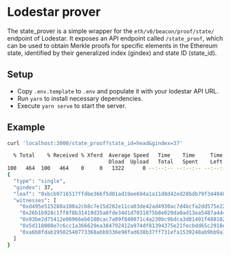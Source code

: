 # Lodestar prover

The state_prover is a simple wrapper for the `eth/v0/beacon/proof/state/` endpoint of Lodestar. It exposes an API endpoint called `/state_proof`, which can be used to obtain Merkle proofs for specific elements in the Ethereum state, identified by their generalized index (gindex) and state ID (state_id).

## Setup

- Copy `.env.template` to `.env` and populate it with your lodestar API URL.
- Run `yarn` to install necessary dependencies.
- Execute `yarn serve` to start the server.

## Example

```bash
curl 'localhost:3000/state_proof?state_id=head&gindex=37'

  % Total    % Received % Xferd  Average Speed   Time    Time     Time  Current
                                 Dload  Upload   Total   Spent    Left  Speed
100   464  100   464    0     0   1322      0 --:--:-- --:--:-- --:--:--  1352
{
  "type": "single",
  "gindex": 37,
  "leaf": "0xbcb9716517ffdbe366f5d01ad19ee694a1a11d8d42ed28bdb79f3449487497b7",
  "witnesses": [
    "0xd495e515288a100a2cb8c7e15d282e11ca03de42ad4930ac7d4bcfa2dd575e22",
    "0x26b1b928c1ff8f8b31419d35a8fde34d1d7031875b8e020da0ad13ea5487a4d4",
    "0x93be2d75412e06966eb6180cac7a09f840071c4a230bc9bdca3d81491f488182",
    "0x5d118080e7c6cc1a366629ea384792412a974df81394375e21fecbdd65c2918e",
    "0xa6b8fdab19502540773368abb9336e98fad638b37ff731efa1539248ab9bb9a1"
  ]
}
```
